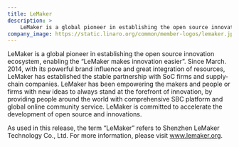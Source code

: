 ```yaml
---
title: LeMaker
description: >
    LeMaker is a global pioneer in establishing the open source innovation ecosystem, enabling the “LeMaker makes innovation easier”.
company_image: https://static.linaro.org/common/member-logos/lemaker.jpg
---
```

LeMaker is a global pioneer in establishing the open source innovation ecosystem, enabling the “LeMaker makes innovation easier”. Since March. 2014, with its powerful brand influence and great integration of resources, LeMaker has established the stable partnership with SoC firms and supply­chain companies. LeMaker has been empowering the makers and people or firms with new ideas to always stand at the forefront of innovation, by providing people around the world with comprehensive SBC platform and global on­line community service. LeMaker is committed to accelerate the development of open source and innovations.

As used in this release, the term “LeMaker” refers to Shenzhen LeMaker Technology Co., Ltd. For more information, please visit www.lemaker.org.
